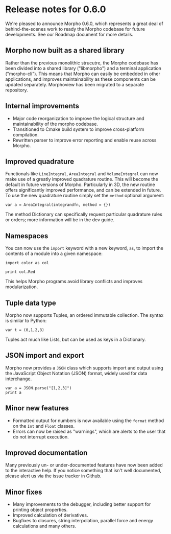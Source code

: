 # Release notes for 0.6.0

We're pleased to announce Morpho 0.6.0, which represents a great deal of behind-the-scenes work to ready the Morpho codebase for future developments. See our Roadmap document for more details. 

## Morpho now built as a shared library

Rather than the previous monolithic strucutre, the Morpho codebase has been divided into a shared library ("libmorpho") and a terminal application ("morpho-cli"). This means that Morpho can easily be embedded in other applications, and improves maintainability as these components can be updated separately. Morphoview has been migrated to a separate repository.

## Internal improvements

* Major code reorganization to improve the logical structure and maintainability of the morpho codebase. 
* Transitioned to Cmake build system to improve cross-platform compilation.
* Rewritten parser to improve error reporting and enable reuse across Morpho. 

## Improved quadrature

Functionals like `LineIntegral`, `AreaIntegral` and `VolumeIntegral` can now make use of a greatly improved quadrature routine. This will become the default in future versions of Morpho. Particularly in 3D, the new routine offers significantly improved performance, and can be extended in future. To use the new quadrature routine simply set the `method` optional argument: 

    var a = AreaIntegral(integrandfn, method = {})

The method Dictionary can specifically request particular quadrature rules or orders; more information will be in the dev guide. 

## Namespaces

You can now use the `import` keyword with a new keyword, `as`, to import the contents of a module into a given namespace: 

    import color as col

    print col.Red 

This helps Morpho programs avoid library conflicts and improves modularization.

## Tuple data type

Morpho now supports Tuples, an ordered immutable collection. The syntax is similar to Python: 

    var t = (0,1,2,3)

Tuples act much like Lists, but can be used as keys in a Dictionary. 

## JSON import and export

Morpho now provides a `JSON` class which supports import and output using the JavaScript Object Notation (JSON) format, widely used for data interchange.

    var a = JSON.parse("[1,2,3]")
    print a 

## Minor new features

* Formatted output for numbers is now available using the `format` method on the `Int` and `Float` classes. 
* Errors can now be raised as "warnings", which are alerts to the user that do not interrupt execution.

## Improved documentation

Many previously un- or under-documented features have now been added to the interactive help. If you notice something that isn't well documented, please alert us via the issue tracker in Github. 

## Minor fixes

* Many improvements to the debugger, including better support for printing object properties. 
* Improved calculation of derivatives. 
* Bugfixes to closures, string interpolation, parallel force and energy calculations and many others.